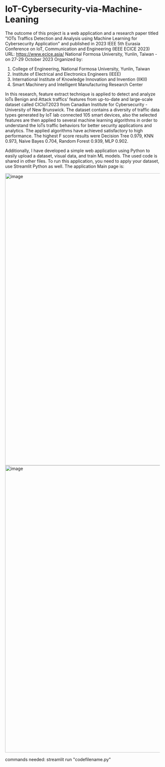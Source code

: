 # IoT-Cybersecurity-via-Machine-Leaning
The outcome of this project is a web application and a research paper titled "IOTs Traffics Detection and Analysis using Machine Learning for Cybersecurity Application" and published in 2023 IEEE 5th Eurasia Conference on IoT, Communication and Engineering (IEEE ECICE 2023) 
URL: https://www.ecice.asia/
National Formosa University, Yunlin, Taiwan - on 27-29 October 2023 Organized by:
1. College of Engineering, National Formosa University, Yunlin, Taiwan
2. Institute of Electrical and Electronics Engineers (IEEE)
3. International Institute of Knowledge Innovation and Invention (IIKII)
4. Smart Machinery and Intelligent Manufacturing Research Center

In this research, feature extract technique is applied to detect and analyze IoTs Benign and Attack traffics’ features from up-to-date and large-scale dataset called CICIoT2023 from Canadian Institute for Cybersecurity - University of New Brunswick. The dataset contains a diversity of traffic data types generated by IoT lab connected 105 smart devices, also the selected features are then applied to several machine learning algorithms in order to understand the IoTs traffic behaviors for better security applications and analytics. The applied algorithms have achieved satisfactory to high performance. The highest F score results were Decision Tree 0.979, KNN 0.973, Naive Bayes 0.704, Random Forest 0.939, MLP 0.902. 

Additionally, I have developed a simple web application using Python to easily upload a dataset, visual data, and train ML models. The used code is shared in other files. To run this application, you need to apply your dataset, use Streamlit Python as well. The application Main page is:

<img width="950" alt="image" src="https://github.com/altrad-novelty/IoT-Cybersecurity-via-Machine-Leaning/assets/145883008/a649b758-67ce-4bab-92cd-2bd049c8e31e">

<img width="934" alt="image" src="https://github.com/altrad-novelty/IoT-Cybersecurity-via-Machine-Leaning/assets/145883008/d498d63c-b05d-4ed7-a632-8d1307205a8e">

commands needed: streamlit run "codefilename.py"

